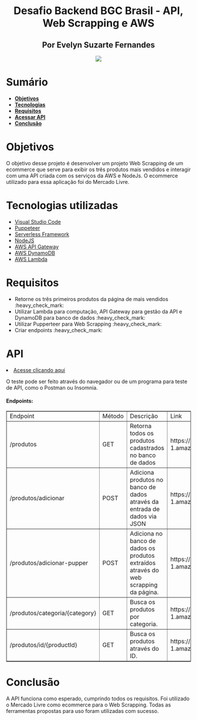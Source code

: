 <div id="inicio">
    <h1 id="titulo" align="center"> Desafio Backend BGC Brasil - API, Web Scrapping e AWS</h1>
	<h2 id="titulo" align="center"> Por Evelyn Suzarte Fernandes</h1>
	<p id="descricao" align="justify"></p>	
    <p align ="center"><img src="http://img.shields.io/static/v1?label=STATUS&message=Concluido&color=GREEN&style=for-the-badge"/>
</div>



<div id="sumario">
    <h1>Sumário</h1>
	<ul>
        <li><a href="#objetivos"> <b>Objetivos</b></li>
        <li><a href="#tecnologias"> <b>Tecnologias</b></li>
		<li><a href="#requisitos"> <b>Requisitos</b></li>
        <li><a href="#acessar-api"> <b>Acessar API</b></li>
        <li><a href="#conclusao"> <b>Conclusão</b> </a> </li>
	</ul>	
</div>


<div id="objetivos">
	<h1>Objetivos</h1>
	<p>O objetivo desse projeto é desenvolver um projeto Web Scrapping de um ecommerce que serve para exibir os três produtos mais vendidos e interagir com uma API criada com os serviços da AWS e NodeJs. O ecommerce utilizado para essa aplicação foi do Mercado Livre.</p>
</div>


<div id="tecnologias">
	<h1>Tecnologias utilizadas</h1>
	<ul>        
		<li><a href="https://code.visualstudio.com/download">Visual Studio Code</a></li>
        <li><a href="https://pptr.dev/">Puppeteer </a></li>
        <li><a href="https://aws.amazon.com/pt/?nc2=h_lg">Serverless Framework</a></li>
        <li><a href="https://aws.amazon.com/pt/?nc2=h_lg">NodeJS</a></li>
        <li><a href="https://aws.amazon.com/pt/?nc2=h_lg">AWS API Gateway</a></li>
        <li><a href="https://aws.amazon.com/pt/?nc2=h_lg">AWS DynamoDB</a></li>
        <li><a href="https://aws.amazon.com/pt/?nc2=h_lg">AWS Lambda</a></li>
	</ul>
</div>


<div id="requisitos">
    <h1>Requisitos</h1>
	<ul>
		<li>Retorne os três primeiros produtos da página de mais vendidos :heavy_check_mark:</li>
		<li>Utilizar Lambda para computação, API Gateway para gestão da API e DynamoDB para banco de dados :heavy_check_mark:</li>
        <li>Utilizar Pupperteer para Web Scrapping :heavy_check_mark:</li>
		<li>Criar endpoints :heavy_check_mark:</li>
</div>

<div id="acessar-api">
    <h1>API</h1>
	<li><a href="https://82qunkwy1e.execute-api.us-east-1.amazonaws.com/">Acesse clicando aqui</a></li>
    <p>O teste pode ser feito através do navegador ou de um programa para teste de API, como o Postman ou Insomnia.</p> 
    <p></p>
    <h4>Endpoints:</h4>
    <table border="1" align="center">
    <tr>
        <td>Endpoint</td>
        <td>Método</td>
        <td>Descrição</td>
        <td>Link</td>
        <td>Exemplo de entrada</td>
    </tr>
    <tr>
        <td>/produtos</td>
        <td>GET</td>
        <td>Retorna todos os produtos cadastrados no banco de dados</td>
        <td>https://82qunkwy1e.execute-api.us-east-1.amazonaws.com/produtos</td>
        <td>-</td>
    </tr>
    <tr>
        <td>/produtos/adicionar</td>
        <td>POST</td>
        <td>Adiciona produtos no banco de dados através da entrada de dados via JSON</td>
        <td>https://82qunkwy1e.execute-api.us-east-1.amazonaws.com/adicionar</td>
        <td>  {
            "productId": "10_Eletrônicos",
            "name": "Notebook Dell Inspiron 15 3000",
            "valor": "3499.00",
            "category": "Eletrônicos"
        }
        </td>
    </tr>
        <tr>
        <td>/produtos/adicionar-pupper</td>
        <td>POST</td>
        <td>Adiciona no banco de dados os produtos extraídos através do web scrapping da página.</td>
        <td>https://82qunkwy1e.execute-api.us-east-1.amazonaws.com/produtos/adicionar-pupper</td>
        <td>-</td>
    </tr>
    <tr>
        <td>/produtos/categoria/{category}</td>
        <td>GET</td>
        <td>Busca os produtos por categoria.</td>
        <td>https://82qunkwy1e.execute-api.us-east-1.amazonaws.com/produtos/categoria/{category}</td>
        <td>https://82qunkwy1e.execute-api.us-east-1.amazonaws.com/produtos/categoria/CELULARES E TELEFONES</td>
    </tr>
    <tr>
        <td>/produtos/id/{productId}</td>
        <td>GET</td>
        <td>Busca os produtos através do ID.</td>
        <td>https://82qunkwy1e.execute-api.us-east-1.amazonaws.com/produtos/id/{productId}</td>
        <td>https://82qunkwy1e.execute-api.us-east-1.amazonaws.com/produtos/id/2_ACESSÓRIOS </td>
    </tr>
</table>


<div id="conclusao">
	<h1>Conclusão</h1>
	<p>A API funciona como esperado, cumprindo todos os requisitos. Foi utilizado o Mercado Livre como ecommerce para o Web Scrapping. Todas as ferramentas propostas para uso foram utilizadas com sucesso.</p>
</div>

</div>
